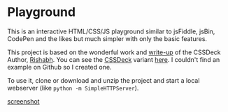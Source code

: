 Playground
==========

This is an interactive HTML/CSS/JS playground similar to jsFiddle, jsBin, CodePen and the likes but much simpler with only the basic features.

This project is based on the wonderful work and [write-up](http://codetheory.in/building-your-own-html-css-js-realtime-playground/) of the CSSDeck Author, [Rishabh](http://codetheory.in/about/). You can see the [CSSDeck](http://cssdeck.com/) variant [here](http://cssdeck.com/labs/zcqps6a7). I couldn't find an example on Github so I created one.

To use it, clone or download and unzip the project and start a local webserver (like `python -m SimpleHTTPServer`).

[screenshot](http://content.screencast.com/users/dirkk1/folders/Jing/media/35515ad5-ca5d-4de5-b976-24c8ce572037/00000249.png)